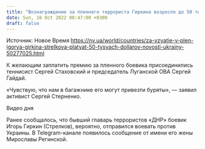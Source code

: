 ```yaml
---
title: "Вознаграждение за пленного террориста Гиркина возросло до 50 тысяч долларов"
date: Sun, 16 Oct 2022 00:47:00 +0300
draft: false
---
```

Источник: Новое Время https://nv.ua/world/countries/za-vzyatie-v-plen-igorya-girkina-strelkova-platyat-50-tysyach-dollarov-novosti-ukrainy-50277025.html


К желающим заплатить премию за пленного боевика присоединились теннисист Сергей Стаховский и председатель Луганской ОВА Сергей Гайдай.

«Чувствую, что нам в багажнике его могут привезти буряты», — заявил активист Сергей Стерненко.

 Видео дня   

Ранее сообщалось, что бывший главарь террористов «ДНР» боевик Игорь Гиркин (Стрелков), вероятно, отправился воевать против Украины. В Telegram-канале появилось сообщение от имени его жены Мирославы Регинской.
